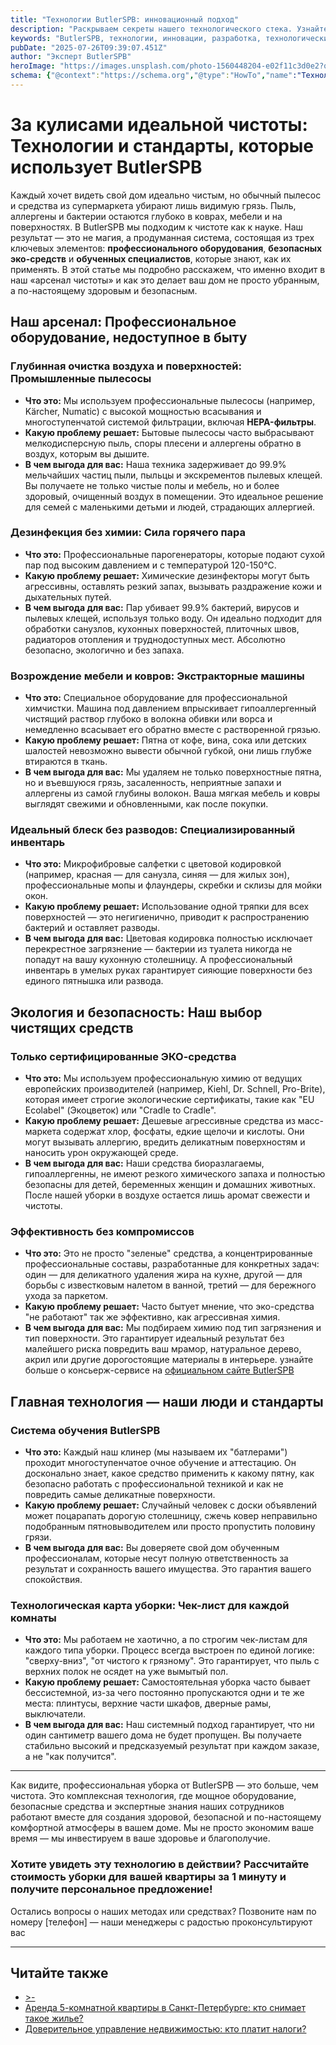 ```yaml
---
title: "Технологии ButlerSPB: инновационный подход"
description: "Раскрываем секреты нашего технологического стека. Узнайте, какие передовые решения и инструменты мы используем в ButlerSPB для создания качественных продуктов."
keywords: "ButlerSPB, технологии, инновации, разработка, технологический стек, программное обеспечение"
pubDate: "2025-07-26T09:39:07.451Z"
author: "Эксперт ButlerSPB"
heroImage: "https://images.unsplash.com/photo-1560448204-e02f11c3d0e2?q=80&w=2070&auto=format&fit=crop"
schema: {"@context":"https://schema.org","@type":"HowTo","name":"Технологии ButlerSPB: инновационный подход","description":"Раскрываем секреты нашего технологического стека. Узнайте, какие передовые решения и инструменты мы используем в ButlerSPB для создания качественных продуктов.","image":{"@type":"ImageObject","url":"https://images.unsplash.com/photo-1560448204-e02f11c3d0e2?q=80&w=2070&auto=format&fit=crop"},"aggregateRating":{"@type":"AggregateRating","ratingValue":"4.7","reviewCount":606,"bestRating":"5","worstRating":"1"},"publisher":{"@type":"Organization","name":"Блог ButlerSPB","logo":{"@type":"ImageObject","url":"https://butlerspb-blog.netlify.app/favicon.ico"}},"mainEntityOfPage":{"@type":"WebPage","@id":"https://butlerspb-blog.netlify.app/blog/nasha-tehnologiya/"}}
---
```

# За кулисами идеальной чистоты: Технологии и стандарты, которые использует ButlerSPB

Каждый хочет видеть свой дом идеально чистым, но обычный пылесос и средства из супермаркета убирают лишь видимую грязь. Пыль, аллергены и бактерии остаются глубоко в коврах, мебели и на поверхностях. В ButlerSPB мы подходим к чистоте как к науке. Наш результат — это не магия, а продуманная система, состоящая из трех ключевых элементов: **профессионального оборудования**, **безопасных эко-средств** и **обученных специалистов**, которые знают, как их применять. В этой статье мы подробно расскажем, что именно входит в наш «арсенал чистоты» и как это делает ваш дом не просто убранным, а по-настоящему здоровым и безопасным.

## Наш арсенал: Профессиональное оборудование, недоступное в быту

### Глубинная очистка воздуха и поверхностей: Промышленные пылесосы

*   **Что это:** Мы используем профессиональные пылесосы (например, Kärcher, Numatic) с высокой мощностью всасывания и многоступенчатой системой фильтрации, включая **HEPA-фильтры**.
*   **Какую проблему решает:** Бытовые пылесосы часто выбрасывают мелкодисперсную пыль, споры плесени и аллергены обратно в воздух, которым вы дышите.
*   **В чем выгода для вас:** Наша техника задерживает до 99.9% мельчайших частиц пыли, пыльцы и экскрементов пылевых клещей. Вы получаете не только чистые полы и мебель, но и более здоровый, очищенный воздух в помещении. Это идеальное решение для семей с маленькими детьми и людей, страдающих аллергией.

### Дезинфекция без химии: Сила горячего пара

*   **Что это:** Профессиональные парогенераторы, которые подают сухой пар под высоким давлением и с температурой 120-150°C.
*   **Какую проблему решает:** Химические дезинфекторы могут быть агрессивны, оставлять резкий запах, вызывать раздражение кожи и дыхательных путей.
*   **В чем выгода для вас:** Пар убивает 99.9% бактерий, вирусов и пылевых клещей, используя только воду. Он идеально подходит для обработки санузлов, кухонных поверхностей, плиточных швов, радиаторов отопления и труднодоступных мест. Абсолютно безопасно, экологично и без запаха.

### Возрождение мебели и ковров: Экстракторные машины

*   **Что это:** Специальное оборудование для профессиональной химчистки. Машина под давлением впрыскивает гипоаллергенный чистящий раствор глубоко в волокна обивки или ворса и немедленно всасывает его обратно вместе с растворенной грязью.
*   **Какую проблему решает:** Пятна от кофе, вина, сока или детских шалостей невозможно вывести обычной губкой, они лишь глубже втираются в ткань.
*   **В чем выгода для вас:** Мы удаляем не только поверхностные пятна, но и въевшуюся грязь, засаленность, неприятные запахи и аллергены из самой глубины волокон. Ваша мягкая мебель и ковры выглядят свежими и обновленными, как после покупки.

### Идеальный блеск без разводов: Специализированный инвентарь

*   **Что это:** Микрофибровые салфетки с цветовой кодировкой (например, красная — для санузла, синяя — для жилых зон), профессиональные мопы и флаундеры, скребки и склизы для мойки окон.
*   **Какую проблему решает:** Использование одной тряпки для всех поверхностей — это негигиенично, приводит к распространению бактерий и оставляет разводы.
*   **В чем выгода для вас:** Цветовая кодировка полностью исключает перекрестное загрязнение — бактерии из туалета никогда не попадут на вашу кухонную столешницу. А профессиональный инвентарь в умелых руках гарантирует сияющие поверхности без единого пятнышка или развода.

## Экология и безопасность: Наш выбор чистящих средств

### Только сертифицированные ЭКО-средства

*   **Что это:** Мы используем профессиональную химию от ведущих европейских производителей (например, Kiehl, Dr. Schnell, Pro-Brite), которая имеет строгие экологические сертификаты, такие как "EU Ecolabel" (Экоцветок) или "Cradle to Cradle".
*   **Какую проблему решает:** Дешевые агрессивные средства из масс-маркета содержат хлор, фосфаты, едкие щелочи и кислоты. Они могут вызывать аллергию, вредить деликатным поверхностям и наносить урон окружающей среде.
*   **В чем выгода для вас:** Наши средства биоразлагаемы, гипоаллергенны, не имеют резкого химического запаха и полностью безопасны для детей, беременных женщин и домашних животных. После нашей уборки в воздухе остается лишь аромат свежести и чистоты.

### Эффективность без компромиссов

*   **Что это:** Это не просто "зеленые" средства, а концентрированные профессиональные составы, разработанные для конкретных задач: один — для деликатного удаления жира на кухне, другой — для борьбы с известковым налетом в ванной, третий — для бережного ухода за паркетом.
*   **Какую проблему решает:** Часто бытует мнение, что эко-средства "не работают" так же эффективно, как агрессивная химия.
*   **В чем выгода для вас:** Мы подбираем химию под тип загрязнения и тип поверхности. Это гарантирует идеальный результат без малейшего риска повредить ваш мрамор, натуральное дерево, акрил или другие дорогостоящие материалы в интерьере. узнайте больше о консьерж-сервисе на <a href="https://butlerspb.ru/svyazatsya-s-konserzh-servisom" target="_blank" rel="nofollow">официальном сайте ButlerSPB</a>

## Главная технология — наши люди и стандарты

### Система обучения ButlerSPB

*   **Что это:** Каждый наш клинер (мы называем их "батлерами") проходит многоступенчатое очное обучение и аттестацию. Он досконально знает, какое средство применить к какому пятну, как безопасно работать с профессиональной техникой и как не повредить самые деликатные поверхности.
*   **Какую проблему решает:** Случайный человек с доски объявлений может поцарапать дорогую столешницу, сжечь ковер неправильно подобранным пятновыводителем или просто пропустить половину грязи.
*   **В чем выгода для вас:** Вы доверяете свой дом обученным профессионалам, которые несут полную ответственность за результат и сохранность вашего имущества. Это гарантия вашего спокойствия.

### Технологическая карта уборки: Чек-лист для каждой комнаты

*   **Что это:** Мы работаем не хаотично, а по строгим чек-листам для каждого типа уборки. Процесс всегда выстроен по единой логике: "сверху-вниз", "от чистого к грязному". Это гарантирует, что пыль с верхних полок не осядет на уже вымытый пол.
*   **Какую проблему решает:** Самостоятельная уборка часто бывает бессистемной, из-за чего постоянно пропускаются одни и те же места: плинтусы, верхние части шкафов, дверные рамы, выключатели.
*   **В чем выгода для вас:** Наш системный подход гарантирует, что ни один сантиметр вашего дома не будет пропущен. Вы получаете стабильно высокий и предсказуемый результат при каждом заказе, а не "как получится".

---

Как видите, профессиональная уборка от ButlerSPB — это больше, чем чистота. Это комплексная технология, где мощное оборудование, безопасные средства и экспертные знания наших сотрудников работают вместе для создания здоровой, безопасной и по-настоящему комфортной атмосферы в вашем доме. Мы не просто экономим ваше время — мы инвестируем в ваше здоровье и благополучие.

### Хотите увидеть эту технологию в действии? **Рассчитайте стоимость уборки** для вашей квартиры за 1 минуту и получите персональное предложение!

Остались вопросы о наших методах или средствах? Позвоните нам по номеру [телефон] — наши менеджеры с радостью проконсультируют вас

---

## Читайте также

*   [>-](/blog/soprovozhdenie-sdelok-s-nedvizhimostyu-v-pitere/)
*   [Аренда 5-комнатной квартиры в Санкт-Петербурге: кто снимает такое жилье?](/blog/arenda-5-komnatnoy-kvartiry-v-sankt-peterburge-kto-snimaet-takoe-zhile/)
*   [Доверительное управление недвижимостью: кто платит налоги?](/blog/doveritelnoe-upravlenie-nedvizhimostyu-kto-platit-nalogi/)

